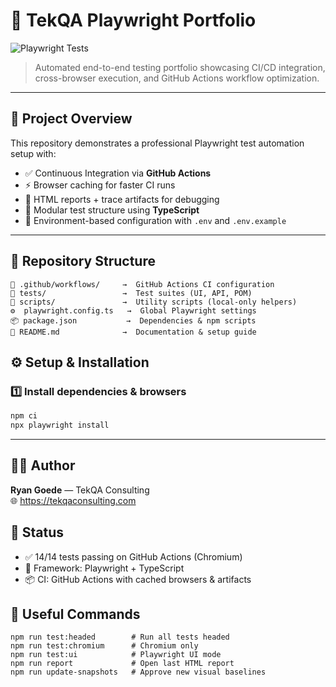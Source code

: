 # 🧪 TekQA Playwright Portfolio  
![Playwright Tests](https://github.com/rmgoede/tekqa-playwright-portfolio/actions/workflows/playwright.yml/badge.svg)


> Automated end-to-end testing portfolio showcasing CI/CD integration, cross-browser execution, and GitHub Actions workflow optimization.

---

## 🚀 Project Overview
This repository demonstrates a professional Playwright test automation setup with:

- ✅ Continuous Integration via **GitHub Actions**
- ⚡ Browser caching for faster CI runs
- 🧭 HTML reports + trace artifacts for debugging
- 🧩 Modular test structure using **TypeScript**
- 🔐 Environment-based configuration with `.env` and `.env.example`

---
## 📂 Repository Structure
```
📁 .github/workflows/     →  GitHub Actions CI configuration  
🧪 tests/                 →  Test suites (UI, API, POM)  
🧰 scripts/               →  Utility scripts (local-only helpers)  
⚙️  playwright.config.ts   →  Global Playwright settings  
📦 package.json           →  Dependencies & npm scripts  
📘 README.md              →  Documentation & setup guide  
```

## ⚙️ Setup & Installation

### 1️⃣ Install dependencies & browsers
```bash
npm ci
npx playwright install
```
---

## 👨‍💻 Author
**Ryan Goede** — TekQA Consulting  
🌐 https://tekqaconsulting.com



## 🏁 Status
- ✅ 14/14 tests passing on GitHub Actions (Chromium)
- 🧪 Framework: Playwright + TypeScript
- 📦 CI: GitHub Actions with cached browsers & artifacts


## 🧰 Useful Commands
```
npm run test:headed        # Run all tests headed
npm run test:chromium      # Chromium only
npm run test:ui            # Playwright UI mode
npm run report             # Open last HTML report
npm run update-snapshots   # Approve new visual baselines

